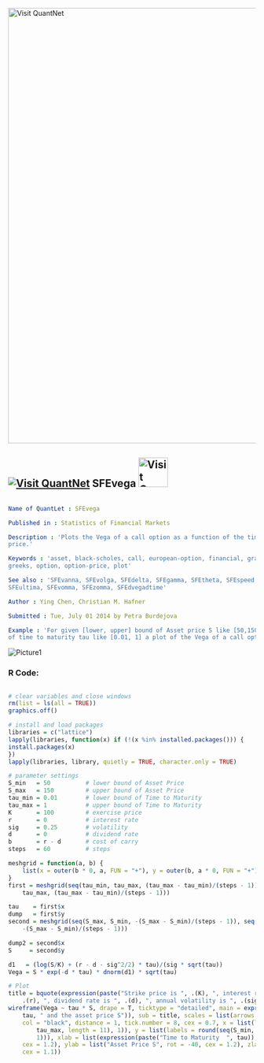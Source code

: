 
[<img src="https://github.com/QuantLet/Styleguide-and-FAQ/blob/master/pictures/banner.png" width="884" alt="Visit QuantNet">](http://quantlet.de/)

## [<img src="https://github.com/QuantLet/Styleguide-and-FAQ/blob/master/pictures/qloqo.png" alt="Visit QuantNet">](http://quantlet.de/) **SFEvega** [<img src="https://github.com/QuantLet/Styleguide-and-FAQ/blob/master/pictures/QN2.png" width="60" alt="Visit QuantNet 2.0">](http://quantlet.de/)

```yaml

Name of QuantLet : SFEvega

Published in : Statistics of Financial Markets

Description : 'Plots the Vega of a call option as a function of the time to maturity and the asset
price.'

Keywords : 'asset, black-scholes, call, european-option, financial, graphical representation,
greeks, option, option-price, plot'

See also : 'SFEvanna, SFEvolga, SFEdelta, SFEgamma, SFEtheta, SFEspeed, SFEcharmcall, SFEcolor,
SFEultima, SFEvomma, SFEzomma, SFEdvegadtime'

Author : Ying Chen, Christian M. Hafner

Submitted : Tue, July 01 2014 by Petra Burdejova

Example : 'For given [lower, upper] bound of Asset price S like [50,150] and [lower, upper] bound
of time to maturity tau like [0.01, 1] a plot of the Vega of a call option is produced.'

```

![Picture1](SFEvega-1.png)


### R Code:
```r

# clear variables and close windows
rm(list = ls(all = TRUE))
graphics.off()

# install and load packages
libraries = c("lattice")
lapply(libraries, function(x) if (!(x %in% installed.packages())) {
install.packages(x)
})
lapply(libraries, library, quietly = TRUE, character.only = TRUE)

# parameter settings
S_min   = 50          # lower bound of Asset Price
S_max   = 150         # upper bound of Asset Price 
tau_min = 0.01        # lower bound of Time to Maturity
tau_max = 1           # upper bound of Time to Maturity
K       = 100         # exercise price 
r       = 0           # interest rate
sig     = 0.25        # volatility
d       = 0           # dividend rate
b       = r - d       # cost of carry
steps   = 60          # steps

meshgrid = function(a, b) {
    list(x = outer(b * 0, a, FUN = "+"), y = outer(b, a * 0, FUN = "+"))
}
first = meshgrid(seq(tau_min, tau_max, (tau_max - tau_min)/(steps - 1)), seq(tau_min, 
    tau_max, (tau_max - tau_min)/(steps - 1)))

tau    = first$x
dump   = first$y
second = meshgrid(seq(S_max, S_min, -(S_max - S_min)/(steps - 1)), seq(S_max, S_min, 
    -(S_max - S_min)/(steps - 1)))

dump2 = second$x
S     = second$y

d1   = (log(S/K) + (r - d - sig^2/2) * tau)/(sig * sqrt(tau))
Vega = S * exp(-d * tau) * dnorm(d1) * sqrt(tau)

# Plot
title = bquote(expression(paste("Strike price is ", .(K), ", interest rate is ", 
    .(r), ", dividend rate is ", .(d), ", annual volatility is ", .(sig))))
wireframe(Vega ~ tau * S, drape = T, ticktype = "detailed", main = expression(paste("Vega as function of the time to maturity ", 
    tau, " and the asset price S")), sub = title, scales = list(arrows = FALSE, 
    col = "black", distance = 1, tick.number = 8, cex = 0.7, x = list(labels = round(seq(tau_min, 
        tau_max, length = 11), 1)), y = list(labels = round(seq(S_min, S_max, length = 11), 
        1))), xlab = list(expression(paste("Time to Maturity  ", tau)), rot = 30, 
    cex = 1.2), ylab = list("Asset Price S", rot = -40, cex = 1.2), zlab = list("Vega", 
    cex = 1.1))

```
